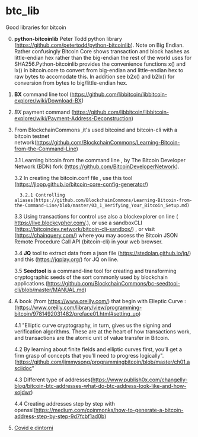 # btc_lib
Good libraries for bitcoin

0. **python-bitcoinlib** Peter Todd python library (https://github.com/petertodd/python-bitcoinlib). Note on Big Endian.
Rather confusingly Bitcoin Core shows transaction and block hashes as little-endian hex rather than the big-endian the rest of the world uses for SHA256.Python-bitcoinlib provides the convenience functions x() and lx() in bitcoin.core to convert from big-endian and little-endian hex to raw bytes to accomodate this. In addition see b2x() and b2lx() for conversion from bytes to big/little-endian hex.

1. **BX** command line tool (https://github.com/libbitcoin/libbitcoin-explorer/wiki/Download-BX)
2. *BX* payment command (https://github.com/libbitcoin/libbitcoin-explorer/wiki/Payment-Address-Deconstruction)

3. From BlockchainCommons ,it's used bitcoind and bitcoin-cli  with a bitcoin  testnet network(https://github.com/BlockchainCommons/Learning-Bitcoin-from-the-Command-Line)

   3.1 Learning bitcoin from the command line ,  by The Bitcoin Developer Network (BDN) fork (https://github.com/BitcoinDeveloperNetwork).
   
   3.2 In creating the bitcoin.conf file , use this tool (https://jlopp.github.io/bitcoin-core-config-generator/)
   
         3.2.1 Controlling aliases(https://github.com/BlockchainCommons/Learning-Bitcoin-from-the-Command-Line/blob/master/03_1_Verifying_Your_Bitcoin_Setup.md)
   
   3.3 Using transactions for control use also a blockexplorer on line ( https://live.blockcypher.com/.), or  use a sandboxCLI (https://bitcoindev.network/bitcoin-cli-sandbox/) , or visit (https://chainquery.com/) where you may access the Bitcoin JSON Remote Procedure Call API (bitcoin-cli) in your web browser.
   
   3.4 **JQ** tool to extract data from a json file (https://stedolan.github.io/jq/) and this (https://jqplay.org/) for JQ on line.
   
   3.5 **Seedtool** is a command-line tool for creating and transforming cryptographic seeds of the sort commonly used by blockchain applications.(https://github.com/BlockchainCommons/bc-seedtool-cli/blob/master/MANUAL.md)

4. A book  (from https://www.oreilly.com/) that begin with Elleptic Curve :(https://www.oreilly.com/library/view/programming-bitcoin/9781492031482/preface01.html#setting_up)

   4.1 "Elliptic curve cryptography, in turn, gives us the signing and verification algorithms. These are at the heart of how transactions work, and transactions are the atomic unit of value transfer in Bitcoin. 
   
   4.2 By learning about finite fields and elliptic curves first, you’ll get a firm grasp of concepts that you’ll need to progress logically".(https://github.com/jimmysong/programmingbitcoin/blob/master/ch01.asciidoc"
   
   4.3 Different type of addresses(https://www.publish0x.com/changelly-blog/bitcoin-btc-addresses-what-do-btc-address-look-like-and-how-xojdwr)
   
   4.4 Creating addresses step by step  with openssl(https://medium.com/coinmonks/how-to-generate-a-bitcoin-address-step-by-step-9d7fcbf1ad0b)


5. [Covid e dintorni](https://docs.google.com/presentation/d/1lO6vik7UkXQEhAWtVsaF3Bn_KUAUhZsTflTPjeF3aSw/edit#slide=id.g52b86ccd41_22_95)
